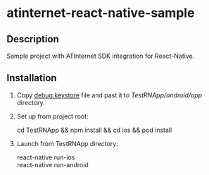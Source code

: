 # atinternet-react-native-sample
## Description
Sample project with ATInternet SDK integration for React-Native.
## Installation
1. Copy [debug.keystore](https://raw.githubusercontent.com/facebook/react-native/master/template/android/app/debug.keystore) file and past it to _TestRNApp/android/app_ directory.
2. Set up from project root:


    cd TestRNApp && npm install && cd ios && pod install
3. Launch from TestRNApp directory:


    react-native run-ios  
    react-native run-android
